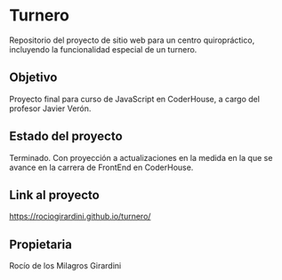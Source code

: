 # Turnero
Repositorio del proyecto de sitio web para un centro quiropráctico, incluyendo la funcionalidad especial de un turnero.
## Objetivo

Proyecto final para curso de JavaScript en CoderHouse, a cargo del profesor Javier Verón.
## Estado del proyecto

Terminado. Con proyección a actualizaciones en la medida en la que se avance en la carrera de FrontEnd en CoderHouse.
## Link al proyecto

https://rociogirardini.github.io/turnero/
## Propietaria

Rocío de los Milagros Girardini
